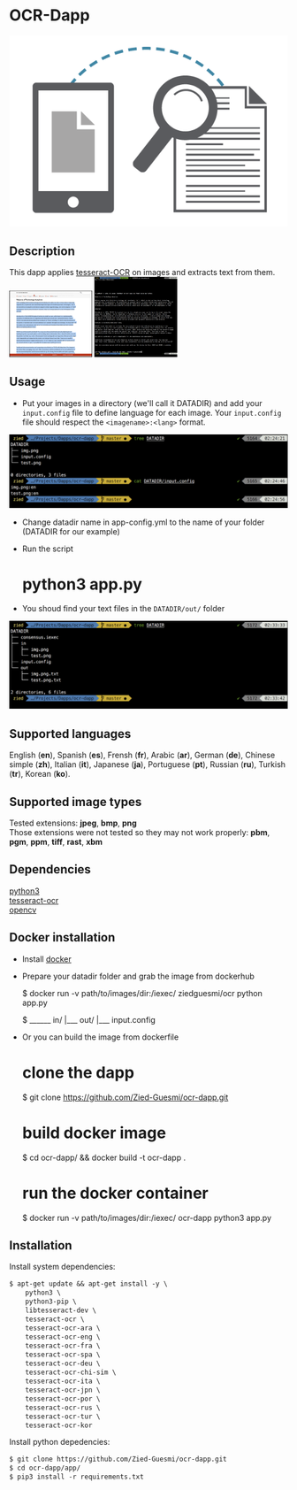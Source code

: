 # OCR-Dapp

![dapp logo](./images/logo.png)


## Description
This dapp applies [tesseract-OCR](https://github.com/tesseract-ocr/tesseract) on images and extracts text from them.
<img src="./images/img.png" width="150"> <img src="./images/text.png" width="150">


## Usage
* Put your images in a directory (we'll call it DATADIR) and add your ```input.config``` file to define language for each image. Your ```input.config```
file should respect the ```<imagename>:<lang>``` format.

![screenshot](./images/screenshot-1.png)

* Change datadir name in app-config.yml to the name of your folder (DATADIR for our example)  

* Run the script

    # python3 app.py

* You shoud find your text files in the ```DATADIR/out/``` folder

![screenshot](./images/screenshot-2.png)


## Supported languages
English (**en**), Spanish (**es**), Frensh (**fr**), Arabic (**ar**), German (**de**), Chinese simple (**zh**), Italian (**it**), Japanese (**ja**), Portuguese (**pt**), Russian (**ru**), Turkish (**tr**), Korean (**ko**).


## Supported image types
Tested extensions: **jpeg**, **bmp**, **png**  
Those extensions were not tested so they may not work properly: **pbm**, **pgm**, **ppm**, **tiff**, **rast**, **xbm**  

## Dependencies
[python3](https://www.python.org/)  
[tesseract-ocr](https://github.com/tesseract-ocr/tesseract)  
[opencv](https://opencv.org/)


## Docker installation

* Install [docker](https://docs.docker.com/install/)

* Prepare your datadir folder and grab the image from dockerhub

    $ docker run -v path/to/images/dir:/iexec/ ziedguesmi/ocr python app.py

    $ ______ in/
        |___ out/
        |___ input.config

* Or you can build the image from dockerfile

    # clone the dapp
    $ git clone https://github.com/Zied-Guesmi/ocr-dapp.git

    # build docker image
    $ cd ocr-dapp/ && docker build -t ocr-dapp .

    # run the docker container
    $ docker run -v path/to/images/dir:/iexec/ ocr-dapp python3 app.py


## Installation
Install system dependencies:

    $ apt-get update && apt-get install -y \
        python3 \
        python3-pip \
        libtesseract-dev \
        tesseract-ocr \
        tesseract-ocr-ara \
        tesseract-ocr-eng \
        tesseract-ocr-fra \
        tesseract-ocr-spa \
        tesseract-ocr-deu \
        tesseract-ocr-chi-sim \
        tesseract-ocr-ita \
        tesseract-ocr-jpn \
        tesseract-ocr-por \
        tesseract-ocr-rus \
        tesseract-ocr-tur \
        tesseract-ocr-kor
        
Install python depedencies:

    $ git clone https://github.com/Zied-Guesmi/ocr-dapp.git
    $ cd ocr-dapp/app/
    $ pip3 install -r requirements.txt